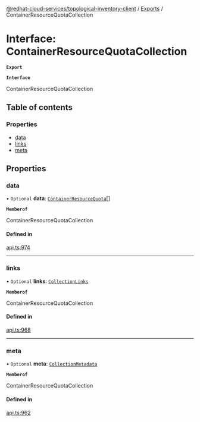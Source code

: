 [@redhat-cloud-services/topological-inventory-client](../README.md) / [Exports](../modules.md) / ContainerResourceQuotaCollection

# Interface: ContainerResourceQuotaCollection

**`Export`**

**`Interface`**

ContainerResourceQuotaCollection

## Table of contents

### Properties

- [data](ContainerResourceQuotaCollection.md#data)
- [links](ContainerResourceQuotaCollection.md#links)
- [meta](ContainerResourceQuotaCollection.md#meta)

## Properties

### data

• `Optional` **data**: [`ContainerResourceQuota`](ContainerResourceQuota.md)[]

**`Memberof`**

ContainerResourceQuotaCollection

#### Defined in

[api.ts:974](https://github.com/RedHatInsights/javascript-clients/blob/master/packages/topological-inventory/api.ts#L974)

___

### links

• `Optional` **links**: [`CollectionLinks`](CollectionLinks.md)

**`Memberof`**

ContainerResourceQuotaCollection

#### Defined in

[api.ts:968](https://github.com/RedHatInsights/javascript-clients/blob/master/packages/topological-inventory/api.ts#L968)

___

### meta

• `Optional` **meta**: [`CollectionMetadata`](CollectionMetadata.md)

**`Memberof`**

ContainerResourceQuotaCollection

#### Defined in

[api.ts:962](https://github.com/RedHatInsights/javascript-clients/blob/master/packages/topological-inventory/api.ts#L962)
